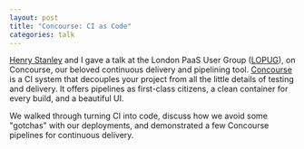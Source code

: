 ```yaml
---
layout: post
title: "Concourse: CI as Code"
categories: talk
---
```

[Henry Stanley] and I gave a talk at the London PaaS User Group ([LOPUG]), on Concourse, our beloved continuous delivery and pipelining tool. [Concourse] is a
CI system that decouples your project from all the little details of testing and delivery. It offers pipelines as first-class citizens, a clean container for
every build, and a beautiful UI.
<script async class="speakerdeck-embed" data-id="be0b5c452b924571baf44bb5f68564eb" data-ratio="1.33333333333333" src="//speakerdeck.com/assets/embed.js"></script>

We walked through turning CI into code, discuss how we avoid some "gotchas" with
our deployments, and demonstrated a few Concourse pipelines for continuous
delivery.

[Henry Stanley]: http://henrystanley.com/2015/10/18/concourse-ci-as-code/
[LOPUG]: http://www.meetup.com/London-PaaS-User-Group-LOPUG/events/224395685/
[Concourse]: http://concourse.ci/
